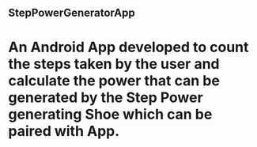 ## StepPowerGeneratorApp
# An Android App developed to count the steps taken by the user and calculate the power that can be generated by the Step Power generating Shoe which can be paired with App.
